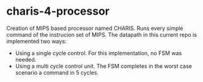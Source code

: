 # charis-4-processor
Creation of MIPS based processor named CHARIS. Runs every simple command of the instrucion set of MIPS. 
The datapath in this current repo is implemented two ways:
- Using a single cycle control. For this implementation, no FSM was needed.
- Using a multi cycle control unit. The FSM completes in the worst case scenario a command in 5 cycles.
